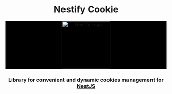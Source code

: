<h1 align="center">Nestify Cookie</h1>

<div align="center" style="background-color:black">
    <img src="https://avatars0.githubusercontent.com/u/59013950?s=400&u=0760f0d32578f25763198745838edbd3e7ee236f&v=4" width="150" alt="Nestify Logo" />
</div>

<h3 align="center">
    Library for convenient and dynamic cookies management for 
    <a href="https://nestjs.com" target="_blank">NestJS</a>
</h3>

